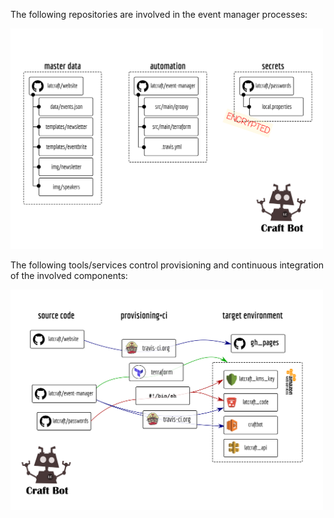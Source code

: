 
The following repositories are involved in the event manager processes:

<img src="https://github.com/latcraft/event-manager/raw/master/src/main/docs/images/REPOSITORIES.png" width="500">

The following tools/services control provisioning and continuous integration of the involved components:

<img src="https://github.com/latcraft/event-manager/raw/master/src/main/docs/images/DEPLOYMENT.png" width="500">

